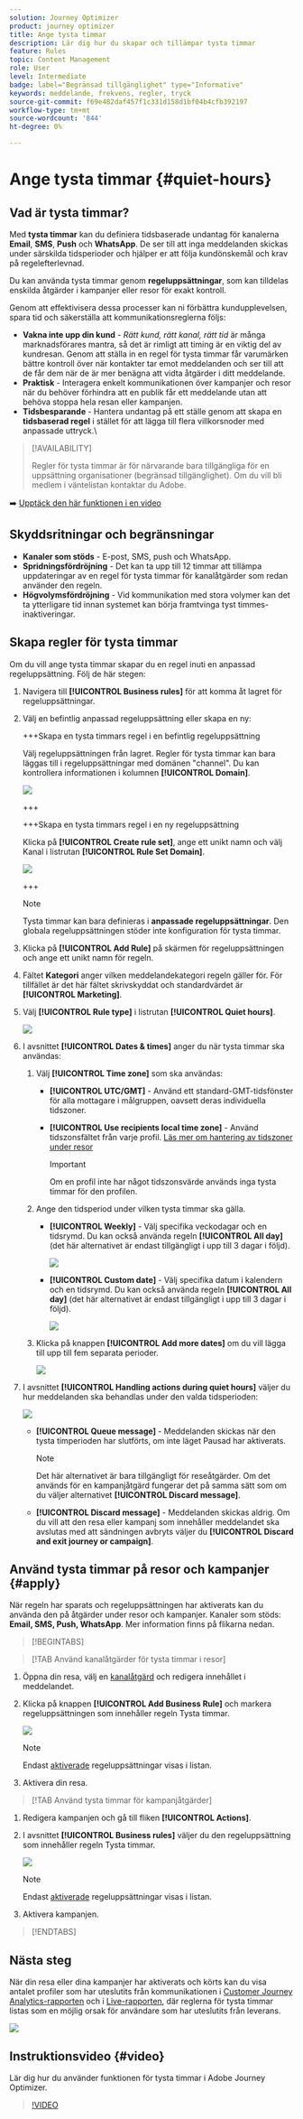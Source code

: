```yaml
---
solution: Journey Optimizer
product: journey optimizer
title: Ange tysta timmar
description: Lär dig hur du skapar och tillämpar tysta timmar
feature: Rules
topic: Content Management
role: User
level: Intermediate
badge: label="Begränsad tillgänglighet" type="Informative"
keywords: meddelande, frekvens, regler, tryck
source-git-commit: f69e482daf457f1c331d158d1bf04b4cfb392197
workflow-type: tm+mt
source-wordcount: '844'
ht-degree: 0%

---
```



# Ange tysta timmar {#quiet-hours}

## Vad är tysta timmar?

Med **tysta timmar** kan du definiera tidsbaserade undantag för kanalerna **Email**, **SMS**, **Push** och **WhatsApp**. De ser till att inga meddelanden skickas under särskilda tidsperioder och hjälper er att följa kundönskemål och krav på regelefterlevnad.

Du kan använda tysta timmar genom **regeluppsättningar**, som kan tilldelas enskilda åtgärder i kampanjer eller resor för exakt kontroll.

Genom att effektivisera dessa processer kan ni förbättra kundupplevelsen, spara tid och säkerställa att kommunikationsreglerna följs:

* **Vakna inte upp din kund** - *Rätt kund, rätt kanal, rätt tid* är många marknadsförares mantra, så det är rimligt att timing är en viktig del av kundresan. Genom att ställa in en regel för tysta timmar får varumärken bättre kontroll över när kontakter tar emot meddelanden och ser till att de får dem när de är mer benägna att vidta åtgärder i ditt meddelande.
* **Praktisk** - Interagera enkelt kommunikationen över kampanjer och resor när du behöver förhindra att en publik får ett meddelande utan att behöva stoppa hela resan eller kampanjen.
* **Tidsbesparande** - Hantera undantag på ett ställe genom att skapa en **tidsbaserad regel** i stället för att lägga till flera villkorsnoder med anpassade uttryck.\
  <!--* **Extra Safeguard** - Benefit from an extra safeguard in case audience criteria or time-window configurations were incorrectly set, ensuring individuals are still excluded when they should be.-->

>[!AVAILABILITY]
>
>Regler för tysta timmar är för närvarande bara tillgängliga för en uppsättning organisationer (begränsad tillgänglighet). Om du vill bli medlem i väntelistan kontaktar du Adobe.


➡️ [Upptäck den här funktionen i en video](#video)

## Skyddsritningar och begränsningar

* **Kanaler som stöds** - E-post, SMS, push och WhatsApp.
  <!--* **Custom actions** – For custom actions, only quiet hours rules are enforced. If a rule set also includes other rules (e.g., frequency capping), those rules are ignored.-->
* **Spridningsfördröjning** - Det kan ta upp till 12 timmar att tillämpa uppdateringar av en regel för tysta timmar för kanalåtgärder som redan använder den regeln.
  <!--* **Pre-suppression window** – The system begins suppressing communications 30 minutes before quiet hours start, ensuring that no messages are delivered once the quiet period begins.-->
* **Högvolymsfördröjning** - Vid kommunikation med stora volymer kan det ta ytterligare tid innan systemet kan börja framtvinga tyst timmes-inaktiveringar.

## Skapa regler för tysta timmar

Om du vill ange tysta timmar skapar du en regel inuti en anpassad regeluppsättning. Följ de här stegen:

1. Navigera till **[!UICONTROL Business rules]** för att komma åt lagret för regeluppsättningar.

1. Välj en befintlig anpassad regeluppsättning eller skapa en ny:

   +++Skapa en tysta timmars regel i en befintlig regeluppsättning

   Välj regeluppsättningen från lagret. Regler för tysta timmar kan bara läggas till i regeluppsättningar med domänen &quot;channel&quot;. Du kan kontrollera informationen i kolumnen **[!UICONTROL Domain]**.

   ![](assets/journey-capping-list.png)

   +++

   +++Skapa en tysta timmars regel i en ny regeluppsättning

   Klicka på **[!UICONTROL Create rule set]**, ange ett unikt namn och välj Kanal i listrutan **[!UICONTROL Rule Set Domain]**.

   ![](assets/rule-sets-create.png)

   +++

   >[!NOTE]
   >
   >Tysta timmar kan bara definieras i **anpassade regeluppsättningar**. Den globala regeluppsättningen stöder inte konfiguration för tysta timmar.

1. Klicka på **[!UICONTROL Add Rule]** på skärmen för regeluppsättningen och ange ett unikt namn för regeln.

1. Fältet **Kategori** anger vilken meddelandekategori regeln gäller för. För tillfället är det här fältet skrivskyddat och standardvärdet är **[!UICONTROL Marketing]**.

1. Välj **[!UICONTROL Rule type]** i listrutan **[!UICONTROL Quiet hours]**.

   ![](assets/quiet-hours-type.png)

1. I avsnittet **[!UICONTROL Dates & times]** anger du när tysta timmar ska användas:

   1. Välj **[!UICONTROL Time zone]** som ska användas:

      * **[!UICONTROL UTC/GMT]** - Använd ett standard-GMT-tidsfönster för alla mottagare i målgruppen, oavsett deras individuella tidszoner.
      * **[!UICONTROL Use recipients local time zone]** - Använd tidszonsfältet från varje profil. [Läs mer om hantering av tidszoner under resor](../building-journeys/timezone-management.md#timezone-from-profiles)

        >[!IMPORTANT]
        >
        >Om en profil inte har något tidszonsvärde används inga tysta timmar för den profilen.

   1. Ange den tidsperiod under vilken tysta timmar ska gälla.

      * **[!UICONTROL Weekly]** - Välj specifika veckodagar och en tidsrymd. Du kan också använda regeln **[!UICONTROL All day]** (det här alternativet är endast tillgängligt i upp till 3 dagar i följd).

        ![](assets/quiet-hours-weekly.png)

      * **[!UICONTROL Custom date]** - Välj specifika datum i kalendern och en tidsrymd. Du kan också använda regeln **[!UICONTROL All day]** (det här alternativet är endast tillgängligt i upp till 3 dagar i följd).

        ![](assets/quiet-hours-custom.png)

   1. Klicka på knappen **[!UICONTROL Add more dates]** om du vill lägga till upp till fem separata perioder.

      ![](assets/quiet-hours-date.png)

1. I avsnittet **[!UICONTROL Handling actions during quiet hours]** väljer du hur meddelanden ska behandlas under den valda tidsperioden:

   ![](assets/quiet-hours-queue.png)

   * **[!UICONTROL Queue message]** - Meddelanden skickas när den tysta timperioden har slutförts, om inte läget Pausad har aktiverats.

     >[!NOTE]
     >
     >Det här alternativet är bara tillgängligt för reseåtgärder. Om det används för en kampanjåtgärd fungerar det på samma sätt som om du väljer alternativet **[!UICONTROL Discard message]**.

   * **[!UICONTROL Discard message]** - Meddelanden skickas aldrig. Om du vill att den resa eller kampanj som innehåller meddelandet ska avslutas med att sändningen avbryts väljer du **[!UICONTROL Discard and exit journey or campaign]**.

## Använd tysta timmar på resor och kampanjer {#apply}

När regeln har sparats och regeluppsättningen har aktiverats kan du använda den på åtgärder under resor och kampanjer. Kanaler som stöds: **Email, SMS, Push, WhatsApp**. Mer information finns på flikarna nedan.

>[!BEGINTABS]

>[!TAB Använd kanalåtgärder för tysta timmar i resor]

1. Öppna din resa, välj en [kanalåtgärd](../building-journeys/journeys-message.md) och redigera innehållet i meddelandet.
1. Klicka på knappen **[!UICONTROL Add Business Rule]** och markera regeluppsättningen som innehåller regeln Tysta timmar.

   ![](assets/quiet-hours-apply.png)

   >[!NOTE]
   >
   >Endast [aktiverade](#activate-rule) regeluppsättningar visas i listan.

1. Aktivera din resa.

>[!TAB Använd tysta timmar för kampanjåtgärder]

1. Redigera kampanjen och gå till fliken **[!UICONTROL Actions]**.
1. I avsnittet **[!UICONTROL Business rules]** väljer du den regeluppsättning som innehåller regeln Tysta timmar.

   ![](assets/quiet-hours-campaign.png)

   >[!NOTE]
   >
   >Endast [aktiverade](#activate-rule) regeluppsättningar visas i listan.

1. Aktivera kampanjen.

>[!ENDTABS]

## Nästa steg

När din resa eller dina kampanjer har aktiverats och körts kan du visa antalet profiler som har uteslutits från kommunikationen i [Customer Journey Analytics-rapporten](../reports/report-gs-cja.md) och i [Live-rapporten](../reports/live-report.md), där reglerna för tysta timmar listas som en möjlig orsak för användare som har uteslutits från leverans.

![](assets/quiet-hours-report.png)





<!--

>[!TAB Apply Quiet hours to custom actions]

1. Open your journey and add or select a custom action in the canvas.

1. In the **[!UICONTROL Business rules]** section, select the rule set containing the Quiet hours rule.

   ![](assets/quiet-hours-custom-action.png)

   >[!NOTE]
   >
   >Only [activated](#activate-rule) rule sets display in the list.

1. Activate your journey.

-->


## Instruktionsvideo {#video}

Lär dig hur du använder funktionen för tysta timmar i Adobe Journey Optimizer.

>[!VIDEO](https://video.tv.adobe.com/v/3475856?captions=swe&quality=12)
